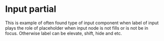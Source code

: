 # Input partial

This is example of often found type of input component when label of input plays the role of placeholder when input node is not fills or is not be in focus. Otherwise label can be elevate, shift, hide and etc.

